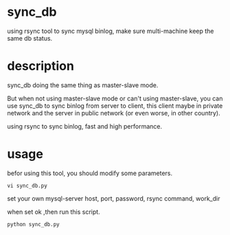 # sync_db
using rsync tool to sync mysql binlog, make sure multi-machine keep the same db status.


# description
sync_db doing the same thing as master-slave mode. 

But when not using master-slave mode or can't using master-slave, you can use sync_db to sync binlog from server to client, this client maybe in private network and the server in public network (or even worse, in other country).

using rsync to sync binlog, fast and high performance.


# usage
befor using this tool, you should modify some parameters.

```
vi sync_db.py
```
set your own mysql-server host, port, password, rsync command, work_dir 

when set ok ,then run this script.

```
python sync_db.py
```
